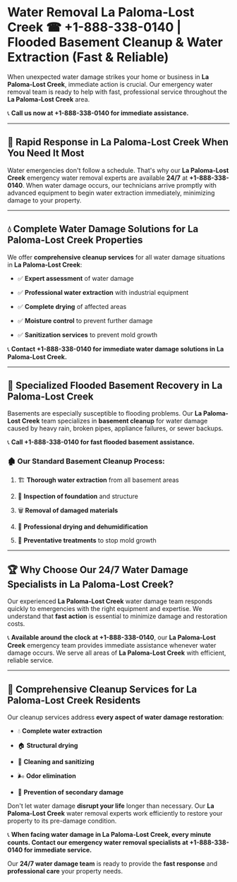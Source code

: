 # Water Removal La Paloma-Lost Creek ☎ +1-888-338-0140 | Flooded Basement Cleanup & Water Extraction (Fast & Reliable)

When unexpected water damage strikes your home or business in **La Paloma-Lost Creek**, immediate action is crucial. Our emergency water removal team is ready to help with fast, professional service throughout the **La Paloma-Lost Creek** area. 

📞 **Call us now at +1-888-338-0140 for immediate assistance.**
---
## 🚀 Rapid Response in La Paloma-Lost Creek When You Need It Most
Water emergencies don't follow a schedule. That's why our **La Paloma-Lost Creek** emergency water removal experts are available **24/7** at **+1-888-338-0140**. When water damage occurs, our technicians arrive promptly with advanced equipment to begin water extraction immediately, minimizing damage to your property.
---
## 💧 Complete Water Damage Solutions for La Paloma-Lost Creek Properties
We offer **comprehensive cleanup services** for all water damage situations in **La Paloma-Lost Creek**:
- ✅ **Expert assessment** of water damage  
- ✅ **Professional water extraction** with industrial equipment  
- ✅ **Complete drying** of affected areas  
- ✅ **Moisture control** to prevent further damage  
- ✅ **Sanitization services** to prevent mold growth  
📞 **Contact +1-888-338-0140 for immediate water damage solutions in La Paloma-Lost Creek.**
---
## 🌊 Specialized Flooded Basement Recovery in La Paloma-Lost Creek
Basements are especially susceptible to flooding problems. Our **La Paloma-Lost Creek** team specializes in **basement cleanup** for water damage caused by heavy rain, broken pipes, appliance failures, or sewer backups. 
📞 **Call +1-888-338-0140 for fast flooded basement assistance.**
### 🏚️ Our Standard Basement Cleanup Process:
1. 🏗️ **Thorough water extraction** from all basement areas  
2. 🔎 **Inspection of foundation** and structure  
3. 🗑️ **Removal of damaged materials**  
4. 💨 **Professional drying and dehumidification**  
5. 🚫 **Preventative treatments** to stop mold growth  
---
## 🏆 Why Choose Our 24/7 Water Damage Specialists in La Paloma-Lost Creek?
Our experienced **La Paloma-Lost Creek** water damage team responds quickly to emergencies with the right equipment and expertise. We understand that **fast action** is essential to minimize damage and restoration costs.
📞 **Available around the clock at +1-888-338-0140**, our **La Paloma-Lost Creek** emergency team provides immediate assistance whenever water damage occurs. We serve all areas of **La Paloma-Lost Creek** with efficient, reliable service.
---
## 🧹 Comprehensive Cleanup Services for La Paloma-Lost Creek Residents
Our cleanup services address **every aspect of water damage restoration**:
- 💧 **Complete water extraction**  
- 🏠 **Structural drying**  
- 🧼 **Cleaning and sanitizing**  
- 🌬️ **Odor elimination**  
- 🚫 **Prevention of secondary damage**  
Don't let water damage **disrupt your life** longer than necessary. Our **La Paloma-Lost Creek** water removal experts work efficiently to restore your property to its pre-damage condition.
📞 **When facing water damage in La Paloma-Lost Creek, every minute counts. Contact our emergency water removal specialists at +1-888-338-0140 for immediate service.**
Our **24/7 water damage team** is ready to provide the **fast response** and **professional care** your property needs.
